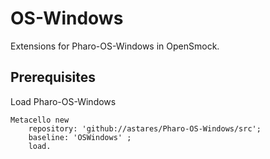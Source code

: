 # OS-Windows

Extensions for Pharo-OS-Windows in OpenSmock.

## Prerequisites

Load Pharo-OS-Windows

```smalltalk
Metacello new 
	repository: 'github://astares/Pharo-OS-Windows/src';
	baseline: 'OSWindows' ;
	load.
```
